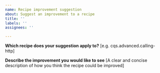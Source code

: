 ```yaml
---
name: Recipe improvement suggestion
about: Suggest an improvement to a recipe
title: ''
labels: ''
assignees: ''

---
```


**Which recipe does your suggestion apply to?**
[e.g. cqs.advanced.calling-http]

**Describe the improvement you would like to see**
[A clear and concise description of how you think the recipe could be improved]
